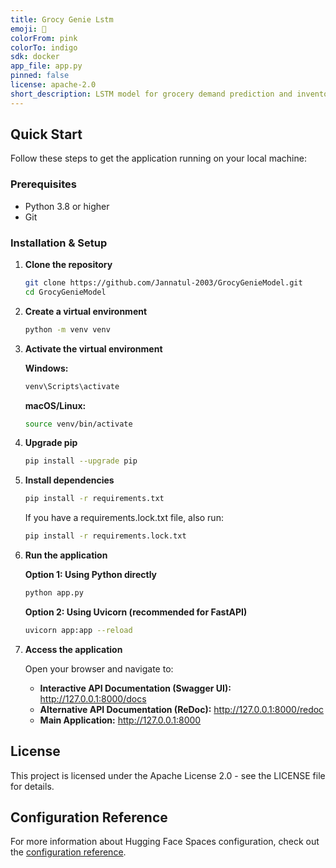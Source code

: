 ```yaml
---
title: Grocy Genie Lstm
emoji: 🚀
colorFrom: pink
colorTo: indigo
sdk: docker
app_file: app.py
pinned: false
license: apache-2.0
short_description: LSTM model for grocery demand prediction and inventory manag
---
```



## Quick Start

Follow these steps to get the application running on your local machine:

### Prerequisites

- Python 3.8 or higher
- Git

### Installation & Setup

1. **Clone the repository**
   ```bash
   git clone https://github.com/Jannatul-2003/GrocyGenieModel.git
   cd GrocyGenieModel
   ```

2. **Create a virtual environment**
   ```bash
   python -m venv venv
   ```

3. **Activate the virtual environment**
   
   **Windows:**
   ```bash
   venv\Scripts\activate
   ```
   
   **macOS/Linux:**
   ```bash
   source venv/bin/activate
   ```

4. **Upgrade pip**
   ```bash
   pip install --upgrade pip
   ```

5. **Install dependencies**
   ```bash
   pip install -r requirements.txt
   ```
   
   If you have a requirements.lock.txt file, also run:
   ```bash
   pip install -r requirements.lock.txt
   ```

6. **Run the application**
   
   **Option 1: Using Python directly**
   ```bash
   python app.py
   ```
   
   **Option 2: Using Uvicorn (recommended for FastAPI)**
   ```bash
   uvicorn app:app --reload
   ```

7. **Access the application**
   
   Open your browser and navigate to:
   - **Interactive API Documentation (Swagger UI):** http://127.0.0.1:8000/docs
   - **Alternative API Documentation (ReDoc):** http://127.0.0.1:8000/redoc
   - **Main Application:** http://127.0.0.1:8000


## License

This project is licensed under the Apache License 2.0 - see the LICENSE file for details.

## Configuration Reference

For more information about Hugging Face Spaces configuration, check out the [configuration reference](https://huggingface.co/docs/hub/spaces-config-reference).

